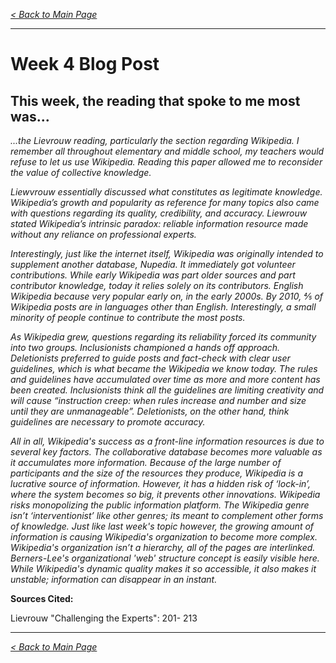 *[< Back to Main Page](index.md)*

---

# Week 4 Blog Post

## This week, the reading that spoke to me most was...

*...the Lievrouw reading, particularly the section regarding Wikipedia. I remember all throughout elementary and middle school, my teachers would refuse to let us use Wikipedia. Reading this paper allowed me to reconsider the value of collective knowledge.* 

*Liewvrouw essentially discussed what constitutes as legitimate knowledge. Wikipedia’s growth and popularity as reference for many topics also came with questions regarding its quality, credibility, and accuracy. Liewrouw stated Wikipedia’s intrinsic paradox: reliable information resource made without any reliance on professional experts.*

*Interestingly, just like the internet itself, Wikipedia was originally intended to supplement another database, Nupedia. It immediately got volunteer contributions. While early Wikipedia was part older sources and part contributor knowledge, today it relies solely on its contributors. English Wikipedia because very popular early on, in the early 2000s. By 2010, ⅘ of Wikipedia posts are in languages other than English. Interestingly, a small minority of people continue to contribute the most posts.*

*As Wikipedia grew, questions regarding its reliability forced its community into two groups. Inclusionists championed a hands off approach. Deletionists preferred to guide posts and fact-check with clear user guidelines, which is what became the Wikipedia we know today. The rules and guidelines have accumulated over time as more and more content has been created. Inclusionists think all the guidelines are limiting creativity and will cause “instruction creep: when rules increase and number and size until they are unmanageable”. Deletionists, on the other hand, think guidelines are necessary to promote accuracy.*  

*All in all, Wikipedia's success as a front-line information resources is due to several key factors. The collaborative database becomes more valuable as it accumulates more information. Because of the large number of participants and the size of the resources they produce, Wikipedia is a lucrative source of information. However, it has a hidden risk of ‘lock-in’, where the system becomes so big, it prevents other innovations. Wikipedia risks monopolizing the public information platform.  The Wikipedia genre isn’t ‘interventionist’ like other genres; its meant to complement other forms of knowledge. Just like last week's topic however, the growing amount of information is causing Wikipedia's organization to become more complex. Wikipedia's organization isn’t a hierarchy, all of the pages are interlinked. Berners-Lee's organizational 'web' structure concept is easily visible here. While Wikipedia's dynamic quality makes it so accessible, it also makes it unstable; information can disappear in an instant.*

**Sources Cited:**

Lievrouw "Challenging the Experts": 201- 213

---

*[< Back to Main Page](index.md)*


